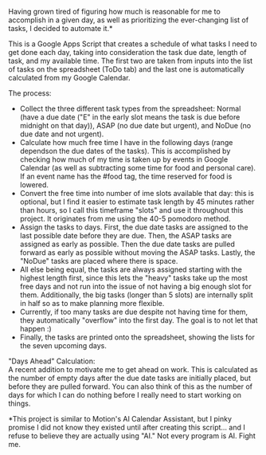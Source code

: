 Having grown tired of figuring how much is reasonable for me to accomplish in a given day, as well as prioritizing the ever-changing list of tasks, I decided to automate it.*

This is a Google Apps Script that creates a schedule of what tasks I need to get done each day, taking into consideration the task due date, length of task, and my available time.  The first two are taken from inputs into the list of tasks on the spreadsheet (ToDo tab) and the last one is automatically calculated from my Google Calendar.

The process:
- Collect the three different task types from the spreadsheet: Normal (have a due date ("E" in the early slot means the task is due before midnight on that day)), ASAP (no due date but urgent), and NoDue (no due date and not urgent).
- Calculate how much free time I have in the following days (range dependson the due dates of the tasks).  This is accomplished by checking how much of my time is taken up by events in Google Calendar (as well as subtracting some time for food and personal care).  If an event name has the #food tag, the time reserved for food is lowered.  
- Convert the free time into number of ime slots available that day: this is optional, but I find it easier to estimate task length by 45 minutes rather than hours, so I call this timeframe "slots" and use it throughout this project.  It originates from me using the 40-5 pomodoro method.
- Assign the tasks to days.  First, the due date tasks are assigned to the last possible date before they are due.  Then, the ASAP tasks are assigned as early as possible.  Then the due date tasks are pulled forward as early as possible without moving the ASAP tasks.  Lastly, the "NoDue" tasks are placed where there is space.
- All else being equal, the tasks are always assigned starting with the highest length first, since this lets the "heavy" tasks take up the most free days and not run into the issue of not having a big enough slot for them.  Additionally, the big tasks (longer than 5 slots) are internally split in half so as to make planning more flexible.
- Currently, if too many tasks are due despite not having time for them, they automatically "overflow" into the first day.  The goal is to not let that happen :)
- Finally, the tasks are printed onto the spreadsheet, showing the lists for the seven upcoming days.

"Days Ahead" Calculation:\
A recent addition to motivate me to get ahead on work.  This is calculated as the number of empty days after the due date tasks are initially placed, but before they are pulled forward.  You can also think of this as the number of days for which I can do nothing before I really need to start working on things.




*This project is similar to Motion's AI Calendar Assistant, but I pinky promise I did not know they existed until after creating this script... and I refuse to believe they are actually using "AI."  Not every program is AI.  Fight me.
